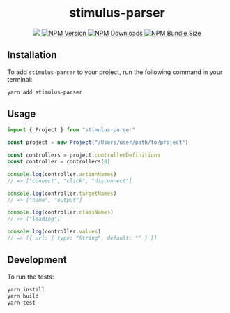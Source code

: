 <h1 align="center">stimulus-parser</h1>

<p align="center">
  <a href="https://github.com/marcoroth/stimulus-parser">
    <img src="https://github.com/marcoroth/stimulus-parser/actions/workflows/tests.yml/badge.svg">
  </a>
  <a href="https://www.npmjs.com/package/stimulus-parser">
    <img alt="NPM Version" src="https://img.shields.io/npm/v/stimulus-parser?logo=npm&color=38C160">
  </a>
  <a href="https://www.npmjs.com/package/stimulus-parser">
    <img alt="NPM Downloads" src="https://img.shields.io/npm/dm/stimulus-parser?logo=npm&color=38C160">
  </a>
  <a href="https://bundlephobia.com/package/stimulus-parser">
    <img alt="NPM Bundle Size" src="https://img.shields.io/bundlephobia/minzip/stimulus-parser?label=bundle%20size&logo=npm">
  </a>
</p>


## Installation

To add `stimulus-parser` to your project, run the following command in your terminal:

```bash
yarn add stimulus-parser
```

## Usage

```js
import { Project } from "stimulus-parser"

const project = new Project("/Users/user/path/to/project")

const controllers = project.controllerDefinitions
const controller = controllers[0]

console.log(controller.actionNames)
// => ["connect", "click", "disconnect"]

console.log(controller.targetNames)
// => ["name", "output"]

console.log(controller.classNames)
// => ["loading"]

console.log(controller.values)
// => [{ url: { type: "String", default: "" } }]
```

## Development

To run the tests:

```bash
yarn install
yarn build
yarn test
```
